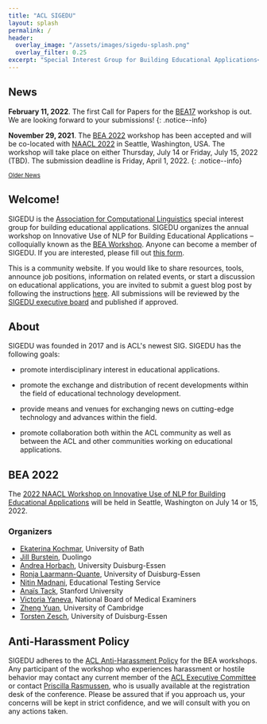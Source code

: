 ```yaml
---
title: "ACL SIGEDU"
layout: splash
permalink: /
header:
  overlay_image: "/assets/images/sigedu-splash.png"
  overlay_filter: 0.25
excerpt: "Special Interest Group for Building Educational Applications<br/><br/>Organizer of BEA Workshop"
---
```


<h2>News</h2>

**February 11, 2022**. The first Call for Papers for the [BEA17](/bea/current) workshop is out. We are looking forward to your submissions!
{: .notice--info}

**November 29, 2021**. The [BEA 2022](/bea/current) workshop has been accepted and will be co-located with [NAACL 2022](https://2022.naacl.org/) in Seattle, Washington, USA. The workshop will take place on either Thursday, July 14 or Friday, July 15, 2022 (TBD). The submission deadline is Friday, April 1, 2022.
{: .notice--info}

<div class="text-center">
    <a href="/archive/" style="font-size: smaller; font-decoration: italic;">Older News</a>
</div>

<h2>Welcome!</h2>

SIGEDU is the [Association for Computational Linguistics](http://aclweb.org) special interest group for building educational applications. SIGEDU organizes the annual workshop on Innovative Use of NLP for Building Educational Applications &ndash; colloquially known as the [BEA Workshop](bea/current). Anyone can become a member of SIGEDU. If you are interested, please fill out [this form](https://docs.google.com/forms/d/e/1FAIpQLSep9q-QLIvCIVIcdyoJJA8y2Ql32YRCQfVWDNJx1FwNXD3L6Q/viewform).

This is a community website. If you would like to share resources, tools, announce job positions, information on related events, or start a discussion on educational applications, you are invited to submit a guest blog post by following the instructions [here](https://github.com/sigedu-org/website#submitting-a-guest-blog-post). All submissions will be reviewed by the [SIGEDU executive board](/officers) and published if approved.

<h2>About</h2>

SIGEDU was founded in 2017 and is ACL's newest SIG. SIGEDU has the following goals:

- promote interdisciplinary interest in educational applications.
 
- promote the exchange and distribution of recent developments within the field of educational technology development.
 
- provide means and venues for exchanging news on cutting-edge technology and advances within the field.
 
- promote collaboration both within the ACL community as well as between the ACL and other communities working on educational applications.

<h2>BEA 2022</h2>

The [2022 NAACL Workshop on Innovative Use of NLP for Building Educational Applications](/bea/current) will be held in Seattle, Washington on July 14 or 15, 2022.

<h3>Organizers</h3>

- [Ekaterina Kochmar](https://www.cl.cam.ac.uk/~ek358/), University of Bath
- [Jill Burstein](https://sites.google.com/site/jbursteinets/), Duolingo
- [Andrea Horbach](https://www.ltl.uni-due.de/team/andrea-horbach/), University Duisburg-Essen
- [Ronja Laarmann-Quante](https://www.ltl.uni-due.de/team/ronja-laarmann-quante), University of Duisburg-Essen
- [Nitin Madnani](https://desilinguist.org/), Educational Testing Service
- [Anaïs Tack](https://anaistack.github.io/), Stanford University
- [Victoria Yaneva](http://www.victoriayaneva.info/), National Board of Medical Examiners
- [Zheng Yuan](https://www.cl.cam.ac.uk/~zy249/), University of Cambridge
- [Torsten Zesch](https://www.ltl.uni-due.de/team/torsten-zesch), University of Duisburg-Essen

<h2>Anti-Harassment Policy</h2>
SIGEDU adheres to the <a href="https://www.aclweb.org/adminwiki/index.php?title=Anti-Harassment_Policy">ACL Anti-Harassment Policy</a> for the BEA workshops. Any participant of the workshop who experiences harassment or hostile behavior may contact any current member of the <a href="https://www.aclweb.org/portal/about">ACL Executive Committee</a> or contact <a href="mailto:acl@aclweb.org">Priscilla Rasmussen</a>, who is usually available at the registration desk of the conference. Please be assured that if you approach us, your concerns will be kept in strict confidence, and we will consult with you on any actions taken.

